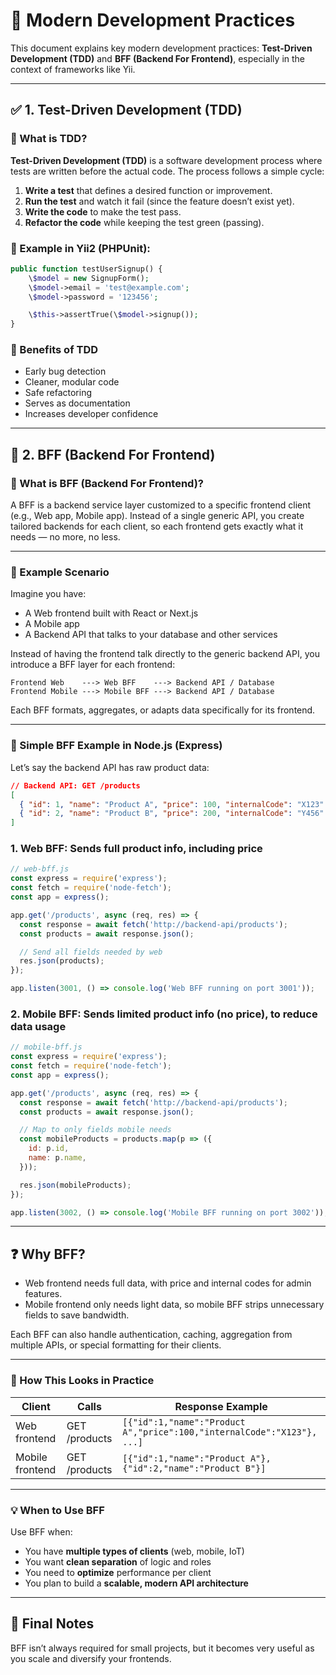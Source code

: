 # 🚀 Modern Development Practices

This document explains key modern development practices: **Test-Driven Development (TDD)** and **BFF (Backend For Frontend)**, especially in the context of frameworks like Yii.

---

## ✅ 1. Test-Driven Development (TDD)

### 📘 What is TDD?

**Test-Driven Development (TDD)** is a software development process where tests are written before the actual code. The process follows a simple cycle:

1. **Write a test** that defines a desired function or improvement.
2. **Run the test** and watch it fail (since the feature doesn’t exist yet).
3. **Write the code** to make the test pass.
4. **Refactor the code** while keeping the test green (passing).

### 🧪 Example in Yii2 (PHPUnit):

```php
public function testUserSignup() {
    \$model = new SignupForm();
    \$model->email = 'test@example.com';
    \$model->password = '123456';

    \$this->assertTrue(\$model->signup());
}
```

### 🎯 Benefits of TDD

- Early bug detection
- Cleaner, modular code
- Safe refactoring
- Serves as documentation
- Increases developer confidence

---

## 🔄 2. BFF (Backend For Frontend)
### 📘 What is BFF (Backend For Frontend)?

A BFF is a backend service layer customized to a specific frontend client (e.g., Web app, Mobile app). Instead of a single generic API, you create tailored backends for each client, so each frontend gets exactly what it needs — no more, no less.

---

### 🧠 Example Scenario

Imagine you have:

- A Web frontend built with React or Next.js
- A Mobile app
- A Backend API that talks to your database and other services

Instead of having the frontend talk directly to the generic backend API, you introduce a BFF layer for each frontend:

```
Frontend Web    ---> Web BFF    ---> Backend API / Database
Frontend Mobile ---> Mobile BFF ---> Backend API / Database
```

Each BFF formats, aggregates, or adapts data specifically for its frontend.

---

### 🔧 Simple BFF Example in Node.js (Express)

Let’s say the backend API has raw product data:

```json
// Backend API: GET /products
[
  { "id": 1, "name": "Product A", "price": 100, "internalCode": "X123" },
  { "id": 2, "name": "Product B", "price": 200, "internalCode": "Y456" }
]
```

### 1. Web BFF: Sends full product info, including price

```js
// web-bff.js
const express = require('express');
const fetch = require('node-fetch');
const app = express();

app.get('/products', async (req, res) => {
  const response = await fetch('http://backend-api/products');
  const products = await response.json();

  // Send all fields needed by web
  res.json(products);
});

app.listen(3001, () => console.log('Web BFF running on port 3001'));
```

### 2. Mobile BFF: Sends limited product info (no price), to reduce data usage

```js
// mobile-bff.js
const express = require('express');
const fetch = require('node-fetch');
const app = express();

app.get('/products', async (req, res) => {
  const response = await fetch('http://backend-api/products');
  const products = await response.json();

  // Map to only fields mobile needs
  const mobileProducts = products.map(p => ({
    id: p.id,
    name: p.name,
  }));

  res.json(mobileProducts);
});

app.listen(3002, () => console.log('Mobile BFF running on port 3002'));
```

---

## ❓ Why BFF?

- Web frontend needs full data, with price and internal codes for admin features.
- Mobile frontend only needs light data, so mobile BFF strips unnecessary fields to save bandwidth.

Each BFF can also handle authentication, caching, aggregation from multiple APIs, or special formatting for their clients.

---

### 🧪 How This Looks in Practice

| Client          | Calls         | Response Example |
|------------------|----------------|------------------|
| Web frontend     | GET /products  | `[{"id":1,"name":"Product A","price":100,"internalCode":"X123"}, ...]` |
| Mobile frontend  | GET /products  | `[{"id":1,"name":"Product A"}, {"id":2,"name":"Product B"}]` |

---

### 💡 When to Use BFF

Use BFF when:
- You have **multiple types of clients** (web, mobile, IoT)
- You want **clean separation** of logic and roles
- You need to **optimize** performance per client
- You plan to build a **scalable, modern API architecture**

---

## 📌 Final Notes

BFF isn’t always required for small projects, but it becomes very useful as you scale and diversify your frontends.

